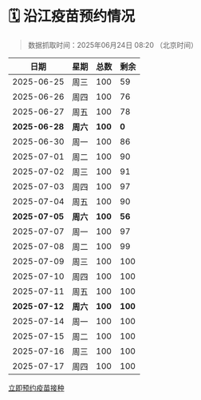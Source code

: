 # 🗓️ 沿江疫苗预约情况

> 数据抓取时间：2025年06月24日 08:20 （北京时间）

| 日期 | 星期 | 总数 | 剩余 |
|------|------|------|------|
| 2025-06-25 | 周三 | 100 | 59 |
| 2025-06-26 | 周四 | 100 | 76 |
| 2025-06-27 | 周五 | 100 | 78 |
| **2025-06-28** | **周六** | **100** | **0** |
| 2025-06-30 | 周一 | 100 | 86 |
| 2025-07-01 | 周二 | 100 | 90 |
| 2025-07-02 | 周三 | 100 | 91 |
| 2025-07-03 | 周四 | 100 | 97 |
| 2025-07-04 | 周五 | 100 | 90 |
| **2025-07-05** | **周六** | **100** | **56** |
| 2025-07-07 | 周一 | 100 | 97 |
| 2025-07-08 | 周二 | 100 | 99 |
| 2025-07-09 | 周三 | 100 | 100 |
| 2025-07-10 | 周四 | 100 | 100 |
| 2025-07-11 | 周五 | 100 | 100 |
| **2025-07-12** | **周六** | **100** | **100** |
| 2025-07-14 | 周一 | 100 | 100 |
| 2025-07-15 | 周二 | 100 | 100 |
| 2025-07-16 | 周三 | 100 | 100 |
| 2025-07-17 | 周四 | 100 | 100 |


<div class="button-container">
<a class="btn" href="http://yfzweb.ishequ.net/#/login" target="_blank">立即预约疫苗接种</a>
</div>
